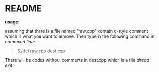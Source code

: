 # README

**usage**:

assuming that there is a file named "raw.cpp" contain c-style comment which is what you want to remove. Then type in the following command in *command line*:

>$./del raw.cpp dest.cpp

There will be codes without comments in dest.cpp which is a file *alread exit*.